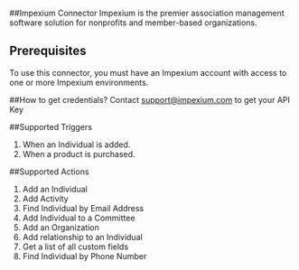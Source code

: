 ##Impexium Connector
Impexium is the premier association management software solution for nonprofits and member-based organizations.

## Prerequisites
To use this connector, you must have an Impexium account with access to one or more Impexium environments.

##How to get credentials?
Contact support@impexium.com to get your API Key


##Supported Triggers
1. When an Individual is added.
2. When a product is purchased.

##Supported Actions
1. Add an Individual
2. Add Activity
3. Find Individual by Email Address
4. Add Individual to a Committee
5. Add an Organization
6. Add relationship to an Individual
7. Get a list of all custom fields
8. Find Individual by Phone Number


